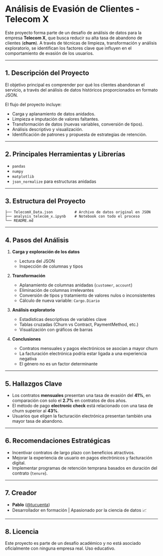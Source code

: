
#   Análisis de Evasión de Clientes - Telecom X

Este proyecto forma parte de un desafío de análisis de datos para la empresa **Telecom X**, que busca reducir su alta tasa de abandono de clientes (**churn**). A través de técnicas de limpieza, transformación y análisis exploratorio, se identifican los factores clave que influyen en el comportamiento de evasión de los usuarios.

---

## 1. Descripción del Proyecto

El objetivo principal es comprender por qué los clientes abandonan el servicio, a través del análisis de datos históricos proporcionados en formato JSON.

El flujo del proyecto incluye:
- Carga y aplanamiento de datos anidados.
- Limpieza e imputación de valores faltantes.
- Transformación de datos (nuevas variables, conversión de tipos).
- Análisis descriptivo y visualización.
- Identificación de patrones y propuesta de estrategias de retención.

---

## 2. Principales Herramientas y Librerías

- `pandas`
- `numpy`
- `matplotlib`
- `json_normalize` para estructuras anidadas

---

## 3. Estructura del Proyecto

```
├── TelecomX_Data.json          # Archivo de datos original en JSON
├── analysis_telecom_x.ipynb    # Notebook con todo el proceso
└── README.md                   
```

---

## 4. Pasos del Análisis

1. **Carga y exploración de los datos**
   - Lectura del JSON
   - Inspección de columnas y tipos

2. **Transformación**
   - Aplanamiento de columnas anidadas (`customer`, `account`)
   - Eliminación de columnas irrelevantes
   - Conversión de tipos y tratamiento de valores nulos o inconsistentes
   - Cálculo de nueva variable: `Cargo.Diario`

3. **Análisis exploratorio**
   - Estadísticas descriptivas de variables clave
   - Tablas cruzadas (Churn vs Contract, PaymentMethod, etc.)
   - Visualización con gráficos de barras

4. **Conclusiones**
   - Contratos mensuales y pagos electrónicos se asocian a mayor churn
   - La facturación electrónica podría estar ligada a una experiencia negativa
   - El género no es un factor determinante

---

## 5. Hallazgos Clave

- Los contratos **mensuales** presentan una tasa de evasión del **41%**, en comparación con solo el **2.7%** en contratos de dos años.
- El método de pago **electronic check** está relacionado con una tasa de churn superior al **43%**.
- Usuarios que eligen la facturación electrónica presentan también una mayor tasa de abandono.

---

## 6. Recomendaciones Estratégicas

- Incentivar contratos de largo plazo con beneficios atractivos.
- Mejorar la experiencia de usuario en pagos electrónicos y facturación digital.
- Implementar programas de retención temprana basados en duración del contrato (`tenure`).

---


## 7. Creador

- **Pablo** ([@tucuenta](https://github.com/tucuenta))  
- Desarrollador en formación | Apasionado por la ciencia de datos 📈

---

## 8. Licencia

Este proyecto es parte de un desafío académico y no está asociado oficialmente con ninguna empresa real. Uso educativo.
